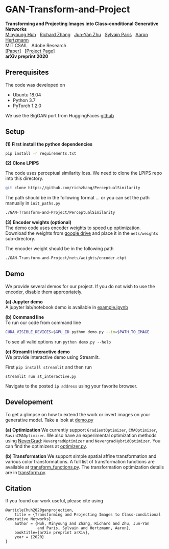 # GAN-Transform-and-Project
**Transforming and Projecting Images into Class-conditional Generative Networks**  
[Minyoung Huh](http://minyounghuh.com/) &nbsp; [Richard Zhang](https://richzhang.github.io/) &nbsp; [Jun-Yan Zhu](https://people.csail.mit.edu/junyanz/) &nbsp; [Sylvain Paris](http://people.csail.mit.edu/sparis/) &nbsp; [Aaron Hertzmann](https://www.dgp.toronto.edu/~hertzman/)  
MIT CSAIL &nbsp; Adobe Research  
[[Paper]]() &nbsp; [[Project Page]]()  
<b>arXiv preprint 2020</b>   

## Prerequisites
The code was developed on
- Ubuntu 18.04
- Python 3.7
- PyTorch 1.2.0

We use the BigGAN port from HuggingFaces [github](https://github.com/huggingface/pytorch-pretrained-BigGAN)

## Setup
<b> (1) First install the python dependencies </b>
```bash
pip install -r requirements.txt
```

<b> (2) Clone LPIPS </b>  

The code uses perceptual similarity loss. We need to clone the LPIPS repo into this directory.
```bash
git clone https://github.com/richzhang/PerceptualSimilarity
```
The path should be in the following format ... or you can set the path manually in `init_paths.py`
```bash
./GAN-Transform-and-Project/PerceptualSimilarity
```

<b> (3) Encoder weights (optional)</b>   
The demo code uses encoder weights to speed up optimization.  
Download the weights from [google drive](https://drive.google.com/drive/folders/1CyDQGBlduBP7lk3WiwazsEViT7VJRnE_?usp=sharing) and place it in the `nets/weights` sub-directory.  

The encoder weight should be in the following path 
```bash
./GAN-Transform-and-Project/nets/weights/encoder.ckpt
```

## Demo
We provide several demos for our project. If you do not wish to use the encoder, disable them appropriately.

<b> (a) Jupyter demo </b>  
A jupyter lab/notebook demo is available in [example.ipynb](example.ipynb)

<b> (b) Command line </b>  
To run our code from command line
```bash
CUDA_VISIBLE_DEVICES=$GPU_ID python demo.py --im=$PATH_TO_IMAGE 
```
To see all valid options run `python demo.py --help`

<b> (c) Streamlit interactive demo </b>  
We provide interactive demo using Streamlit.

First `pip install streamlit` and then run
```
streamlit run st_interactive.py
```
Navigate to the posted `ip address` using your favorite browser.


## Developement
To get a glimpse on how to extend the work or invert images on your generative model. Take a look at [demo.py](demo.py)

<b> (a) Optimization </b>
We currently support `GradientOptimizer`, `CMAOptimizer`, `BasinCMAOptimizer`. We also have an experimental optimization methods using [NeverGrad](https://github.com/facebookresearch/nevergrad): `NevergradOptimizer` and `NevergradHybridOptimizer`. You can find the optimizers at [optimizer.py](./optimizer.py).

<b> (b) Transformation </b>
We support simple spatial affine transformation and various color transformations. A full list of transformation functions are available at [transform_functions.py](./utils/transform_functions.py). The transformation optimization details are in [transform.py](transform.py).

## Citation

If you found our work useful, please cite using
```
@article{huh2020ganprojection,
    title = {Transforming and Projecting Images to Class-conditional Generative Networks}
    author = {Huh, Minyoung and Zhang, Richard and Zhu, Jun-Yan
              and Paris, Sylvain and Hertzmann, Aaron},
    booktitle={arXiv preprint arXiv},
    year = {2020}
}
```
